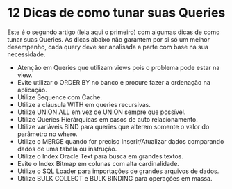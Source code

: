 # 12 Dicas de como tunar suas Queries

Este é o segundo artigo (leia aqui o primeiro) com algumas dicas de como tunar suas Queries. As dicas abaixo não garantem por si só um melhor desempenho, cada query deve ser analisada a parte com base na sua necessidade.

-	Atenção em Queries que utilizam views pois o problema pode estar na view.
-	Evite utilizar o ORDER BY no banco e procure fazer a ordenação na aplicação. 
-	Utilize Sequence com Cache.
-	Utilize a cláusula WITH em queries recursivas.
-	Utilize UNION ALL em vez de UNION sempre que possível.
-	Utilize Queries Hierárquicas em casos de auto relacionamento.
-	Utilize variáveis BIND para queries que alterem somente o valor do parâmetro no where.
-	Utilize o MERGE quando for preciso Inserir/Atualizar dados comparando dados de uma tabela ou instrução.
-	Utilize o Index Oracle Text para busca em grandes textos. 
-	Evite o Index Bitmap em colunas com alta cardinalidade.
-	Utilize o SQL Loader para importações de grandes arquivos de dados.
-	Utilize BULK COLLECT e BULK BINDING para operações em massa.
